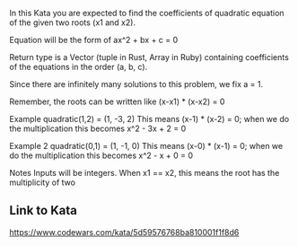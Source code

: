 In this Kata you are expected to find the coefficients of quadratic equation of the given two roots (x1 and x2).

Equation will be the form of ax^2 + bx + c = 0

Return type is a Vector (tuple in Rust, Array in Ruby) containing coefficients of the equations in the order (a, b, c).

Since there are infinitely many solutions to this problem, we fix a = 1.

Remember, the roots can be written like (x-x1) * (x-x2) = 0

Example
quadratic(1,2) = (1, -3, 2)
This means (x-1) * (x-2) = 0; when we do the multiplication this becomes x^2 - 3x + 2 = 0

Example 2
quadratic(0,1) = (1, -1, 0)
This means (x-0) * (x-1) = 0; when we do the multiplication this becomes x^2 - x + 0 = 0

Notes
Inputs will be integers.
When x1 == x2, this means the root has the multiplicity of two

## Link to Kata
https://www.codewars.com/kata/5d59576768ba810001f1f8d6